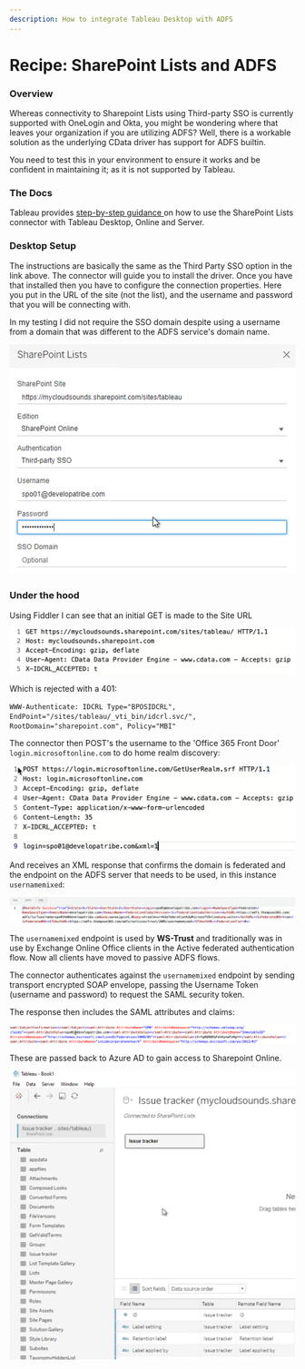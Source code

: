 ```yaml
---
description: How to integrate Tableau Desktop with ADFS
---
```


# Recipe: SharePoint Lists and ADFS

### Overview

Whereas connectivity to Sharepoint Lists using Third-party SSO is currently supported with OneLogin and Okta, you might be wondering where that leaves your organization if you are utilizing ADFS? Well, there is a workable solution as the underlying CData driver has support for ADFS builtin. 

You need to test this in your environment to ensure it works and be confident in maintaining it; as it is not supported by Tableau. 

### The Docs

Tableau provides [step-by-step guidance ](https://help.tableau.com/current/pro/desktop/en-us/examples_sharepoint_lists.htm)on how to use the SharePoint Lists connector with Tableau Desktop, Online and Server.

### Desktop Setup

The instructions are basically the same as the Third Party SSO option in the link above. The connector will guide you to install the driver. Once you have that installed then you have to configure the connection properties. Here you put in the URL of the site \(not the list\), and the username and password that you will be connecting with. 

In my testing I did not require the SSO domain despite using a username from a domain that was different to the ADFS service's domain name.

![Connector properties](../.gitbook/assets/image%20%2864%29.png)

### Under the hood

Using Fiddler I can see that an initial GET is made to the Site URL 

![](../.gitbook/assets/image%20%2863%29.png)

Which is rejected with a 401:

`WWW-Authenticate: IDCRL Type="BPOSIDCRL", EndPoint="/sites/tableau/_vti_bin/idcrl.svc/", RootDomain="sharepoint.com", Policy="MBI"`

The connector then POST's the username to the 'Office 365 Front Door' `login.microsoftonline.com` to do home realm discovery:

![](../.gitbook/assets/image%20%2858%29.png)

And receives an XML response that confirms the domain is federated and the endpoint on the ADFS server that needs to be used, in this instance `usernamemixed`:

![](../.gitbook/assets/image%20%2866%29.png)

The `usernamemixed` endpoint is used by **WS-Trust** and traditionally was in use by Exchange Online Office clients in the Active federated authentication flow. Now all clients have moved to passive ADFS flows.

The connector authenticates against the `usernamemixed` endpoint by sending transport encrypted SOAP envelope, passing the Username Token \(username and password\) to request the SAML security token.

The response then includes the SAML attributes and claims:

![](../.gitbook/assets/image%20%2870%29.png)

 These are passed back to Azure AD to gain access to Sharepoint Online.

![BOOM!](../.gitbook/assets/image%20%2873%29.png)

